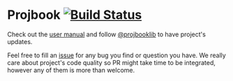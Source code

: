 # Projbook [![Build Status](https://travis-ci.org/defrancea/Projbook.svg?branch=master)](https://travis-ci.org/defrancea/Projbook/branches)

Check out the [user manual](https://defrancea.github.io/Projbook) and follow [@projbooklib](https://twitter.com/projbooklib) to have project's updates.

Feel free to fill an [issue](https://github.com/defrancea/Projbook/issues) for any bug you find or question you have. We really care about project's code quality so PR might take time to be integrated, however any of them is more than welcome.
